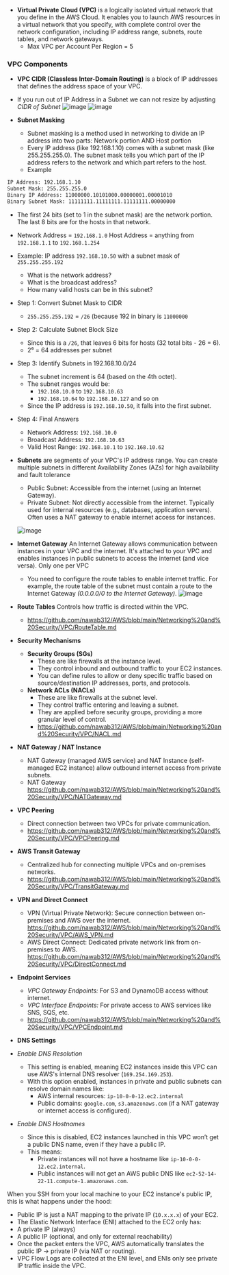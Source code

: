- **Virtual Private Cloud (VPC)** is a logically isolated virtual network that you define in the AWS Cloud. It enables you to launch AWS resources in a virtual network that you specify, with complete control over the network configuration,
including IP address range, subnets, route tables, and network gateways.
  - Max VPC per Account Per Region = 5

### VPC Components ###
- **VPC CIDR (Classless Inter-Domain Routing)** is a block of IP addresses that defines the address space of your VPC.
- If you run out of IP Address in a Subnet we can not resize by adjusting *CIDR of Subnet*
![image](https://github.com/user-attachments/assets/733f53a3-0adf-4d04-965e-076e0caa9aaa) ![image](https://github.com/user-attachments/assets/890edc95-76f3-440d-8165-8785e19d1ff1)

- **Subnet Masking**
  - Subnet masking is a method used in networking to divide an IP address into two parts: Network portion AND Host portion
  - Every IP address (like 192.168.1.10) comes with a subnet mask (like 255.255.255.0). The subnet mask tells you which part of the IP address refers to the network and which part refers to the host.
  - Example
```bash
IP Address: 192.168.1.10
Subnet Mask: 255.255.255.0	
Binary IP Address: 11000000.10101000.00000001.00001010
Binary Subnet Mask: 11111111.11111111.11111111.00000000
```
  - The first 24 bits (set to 1 in the subnet mask) are the network portion. The last 8 bits are for the hosts in that network.
  - Network Address = `192.168.1.0` Host Address = anything from `192.168.1.1` to `192.168.1.254`

- Example: IP address `192.168.10.50` with a subnet mask of `255.255.255.192`
  - What is the network address?
  - What is the broadcast address?
  - How many valid hosts can be in this subnet?
- Step 1: Convert Subnet Mask to CIDR
  - `255.255.255.192` = `/26` (because 192 in binary is `11000000`
- Step 2: Calculate Subnet Block Size
  - Since this is a `/26`, that leaves 6 bits for hosts (32 total bits - 26 = 6).
  - 2⁶ = 64 addresses per subnet
- Step 3: Identify Subnets in 192.168.10.0/24
  - The subnet increment is 64 (based on the 4th octet).
  - The subnet ranges would be:
    - `192.168.10.0` to `192.168.10.63`
    - `192.168.10.64` to `192.168.10.127` and so on
  - Since the IP address is `192.168.10.50`, it falls into the first subnet.
- Step 4: Final Answers
  - Network Address: `192.168.10.0`
  - Broadcast Address: `192.168.10.63`
  - Valid Host Range: `192.168.10.1` to `192.168.10.62`
    

- **Subnets** are segments of your VPC's IP address range. You can create multiple subnets in different Availability Zones (AZs) for high availability and fault tolerance
  - Public Subnet: Accessible from the internet (using an Internet Gateway).
  - Private Subnet: Not directly accessible from the internet. Typically used for internal resources (e.g., databases, application servers). Often uses a NAT gateway to enable
internet access for instances.

  ![image](https://github.com/user-attachments/assets/8af79818-2828-4380-a1d6-9a945da91939)


- **Internet Gateway** An Internet Gateway allows communication between instances in your VPC and the internet. It's attached to your VPC and enables instances in public subnets to access the internet (and vice versa). Only one per VPC
  - You need to configure the route tables to enable internet traffic. For example, the route table of the subnet must contain a route to the Internet Gateway *(0.0.0.0/0 to the Internet Gateway)*.
    ![image](https://github.com/user-attachments/assets/5d67a2d9-e286-469e-86ce-fa0841b5734d)

- **Route Tables** Controls how traffic is directed within the VPC.
  - https://github.com/nawab312/AWS/blob/main/Networking%20and%20Security/VPC/RouteTable.md
 
- **Security Mechanisms**
  - **Security Groups (SGs)**
    - These are like firewalls at the instance level.
    - They control inbound and outbound traffic to your EC2 instances.
    - You can define rules to allow or deny specific traffic based on source/destination IP addresses, ports, and protocols.
  - **Network ACLs (NACLs)**
    - These are like firewalls at the subnet level.
    - They control traffic entering and leaving a subnet. 
    - They are applied before security groups, providing a more granular level of control.
    - https://github.com/nawab312/AWS/blob/main/Networking%20and%20Security/VPC/NACL.md
  
- **NAT Gateway / NAT Instance**
  - NAT Gateway (managed AWS service) and NAT Instance (self-managed EC2 instance) allow outbound internet access from private subnets.
  - NAT Gateway https://github.com/nawab312/AWS/blob/main/Networking%20and%20Security/VPC/NATGateway.md

- **VPC Peering** 
  - Direct connection between two VPCs for private communication.
  - https://github.com/nawab312/AWS/blob/main/Networking%20and%20Security/VPC/VPCPeering.md

- **AWS Transit Gateway** 
  - Centralized hub for connecting multiple VPCs and on-premises networks.
  - https://github.com/nawab312/AWS/blob/main/Networking%20and%20Security/VPC/TransitGateway.md

- **VPN and Direct Connect**
  - VPN (Virtual Private Network): Secure connection between on-premises and AWS over the internet. https://github.com/nawab312/AWS/blob/main/Networking%20and%20Security/VPC/AWS_VPN.md
  - AWS Direct Connect: Dedicated private network link from on-premises to AWS. https://github.com/nawab312/AWS/blob/main/Networking%20and%20Security/VPC/DirectConnect.md

- **Endpoint Services**
  - *VPC Gateway Endpoints:* For S3 and DynamoDB access without internet.
  - *VPC Interface Endpoints:* For private access to AWS services like SNS, SQS, etc.
  - https://github.com/nawab312/AWS/blob/main/Networking%20and%20Security/VPC/VPCEndpoint.md
 
- **DNS Settings**
 - *Enable DNS Resolution*
   - This setting is enabled, meaning EC2 instances inside this VPC can use AWS's internal DNS resolver (`169.254.169.253`).
   - With this option enabled, instances in private and public subnets can resolve domain names like:
     - AWS internal resources: `ip-10-0-0-12.ec2.internal`
     - Public domains: `google.com`, `s3.amazonaws.com` (if a NAT gateway or internet access is configured).
 - *Enable DNS Hostnames*
   - Since this is disabled, EC2 instances launched in this VPC won’t get a public DNS name, even if they have a public IP.
   - This means:
     - Private instances will not have a hostname like `ip-10-0-0-12.ec2.internal`.
     - Public instances will not get an AWS public DNS like `ec2-52-14-22-11.compute-1.amazonaws.com`.


When you SSH from your local machine to your EC2 instance's public IP, this is what happens under the hood:
- Public IP is just a NAT mapping to the private IP (`10.x.x.x`) of your EC2.
- The Elastic Network Interface (ENI) attached to the EC2 only has:
 - A private IP (always)
 - A public IP (optional, and only for external reachability)
- Once the packet enters the VPC, AWS automatically translates the public IP → private IP (via NAT or routing).
- VPC Flow Logs are collected at the ENI level, and ENIs only see private IP traffic inside the VPC.
